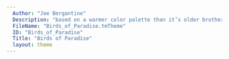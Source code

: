 ```yaml
---
  Author: "Joe Bergantine"
  Description: "based on a warmer color palette than it’s older brother, Specials Board, it’s a little bit more natural, a little bit more tropcial. The background is a rich dark brown with complimentary colors over the top. Birds of Paradise is named for the Paradisaeidae family of birds in New Guinea from which it draws inspiration."
  FileName: "Birds_of_Paradise.tmTheme"
  ID: "Birds_of_Paradise"
  Title: "Birds of Paradise"
  layout: theme
---
```

  